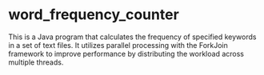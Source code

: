 # word_frequency_counter
This is a Java program that calculates the frequency of specified keywords in a set of text files. It utilizes parallel processing with the ForkJoin framework to improve performance by distributing the workload across multiple threads.
